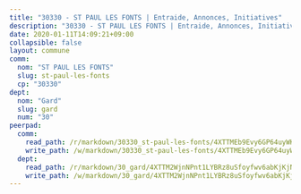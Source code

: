```yaml
---
title: "30330 - ST PAUL LES FONTS | Entraide, Annonces, Initiatives"
description: "30330 - ST PAUL LES FONTS | Entraide, Annonces, Initiatives"
date: 2020-01-11T14:09:21+09:00
collapsible: false
layout: commune
comm:
  nom: "ST PAUL LES FONTS"
  slug: st-paul-les-fonts
  cp: "30330"
dept:
  nom: "Gard"
  slug: gard
  num: "30"
peerpad:
  comm:
    read_path: /r/markdown/30330_st-paul-les-fonts/4XTTMEb9Evy6GP64uyWKrwJRS1bGCxM9xvjWyCLdseX32S25G
    write_path: /w/markdown/30330_st-paul-les-fonts/4XTTMEb9Evy6GP64uyWKrwJRS1bGCxM9xvjWyCLdseX32S25G-K3TgUax1dTXiaqbtdZJ1PZ6gUzPEi7UnUbx5mWMN5dA7hX69RhoFkqvzS6HoXQqtqtz3bvjYQqvuZQ6em6ewiquYWyb5eCphL2vUN2oq77chcriYcQGZPvZh6BSBFVpg8temM4tS
  dept:
    read_path: /r/markdown/30_gard/4XTTM2WjnNPnt1LYBRz8uSfoyfwv6abKjKjNdBGxuvymmgvkj
    write_path: /w/markdown/30_gard/4XTTM2WjnNPnt1LYBRz8uSfoyfwv6abKjKjNdBGxuvymmgvkj-K3TgUpCvFefN2LRJ7huXqVovWWqmjJgEMWkVs9s4fhfrGjyZZK9z4gxyddycCKs6S9BWFUcJqqZYCKuxj79SWNiGiob7Xchr25rMmkVQhAFrAwBxAqY3T99GTsQfKxLrXrnx3pGK
---
```


